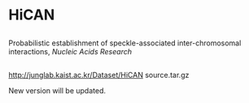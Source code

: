 # HiCAN

##

Probabilistic establishment of speckle-associated inter-chromosomal interactions, *Nucleic Acids Research*

##

http://junglab.kaist.ac.kr/Dataset/HiCAN source.tar.gz

New version will be updated.
